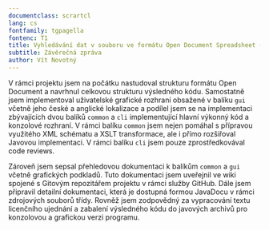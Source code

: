 ```yaml
---
documentclass: scrartcl
lang: cs
fontfamily: tgpagella
fontenc: T1
title: Vyhledávání dat v souboru ve formátu Open Document Spreadsheet (Java) Tým B
subtitle: Závěrečná zpráva
author: Vít Novotný
---
```


V rámci projektu jsem na počátku nastudoval strukturu formátu Open Document a
navrhnul celkovou strukturu výsledného kódu. Samostatně jsem implementoval
uživatelské grafické rozhraní obsažené v balíku `gui` včetně jeho české a
anglické lokalizace a podílel jsem se na implementaci zbývajících dvou balíků
`common` a `cli` implementující hlavní výkonný kód a konzolové rozhraní. V
rámci balíku `common` jsem nejen pomáhal s přípravou využitého XML schématu a
XSLT transformace, ale i přímo rozšiřoval Javovou implementaci. V rámci balíku
`cli` jsem pouze zprostředkovával code reviews.

Zároveň jsem sepsal přehledovou dokumentaci k balíkům `common` a `gui` včetně
grafických podkladů. Tuto dokumentaci jsem uveřejnil ve wiki spojené s Gitovým
repozitářem projektu v rámci služby GitHub. Dále jsem připravil detailní
dokumentaci, která je dostupná formou JavaDocu v rámci zdrojových souborů
třídy. Rovněž jsem zodpovědný za vypracování textu licenčního ujednání a
zabalení výsledného kódu do javových archivů pro konzolovou a grafickou verzi
programu.

